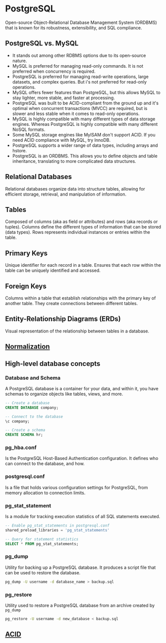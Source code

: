 # PostgreSQL
Open-source Object-Relational Database Management System (ORDBMS) that is known for its robustness, extensibility, and SQL compliance.
## PostgreSQL vs. MySQL
- It stands out among other RDBMS options due to its open-source nature.
- MySQL is preferred for managing read-only commands. It is not preferred when concurrency is required.
- PostgreSQL is preferred for managing read-write operations, large datasets, and complex queries. But i's not preferred for read-only operations.
- MySQL offers fewer features than PostgreSQL, but this allows MySQL to stay lighter, more stable, and faster at processing.
- PostgreSQL was built to be ACID-compliant from the ground up and it's optimal when concurrent transactions (MVCC) are required, but is slower and less stable when it comes to read-only operations.
- MySQL is highly compatible with many different types of data storage engines. Whereas PostgreSQL is highly compatible with many different NoSQL formats.
- Some MySQL storage engines like MyISAM don't support ACID. If you need ACID compliance with MySQL, try InnoDB.
- PostgreSQL supports a wider range of data types, including arrays and hstore.
- PostgreSQL is an ORDBMS. This allows you to define objects and table inheritance, translating to more complicated data structures.
## Relational Databases
Relational databases organize data into structure tables, allowing for efficient storage, retrieval, and manipulation of information.
## Tables
Composed of columns (aka as field or attributes) and rows (aka records or tuples). Columns define the different types of information that can be stored (data types).
Rows represents individual instances or entries within the table.
## Primary Keys
Unique identifier for each record in a table. Ensures that each row within the table can be uniquely identified and accessed.
## Foreign Keys
Columns within a table that establish relationships with the primary key of another table. They create connections between different tables.
## Entity-Relationship Diagrams (ERDs)
Visual representation of the relationship between tables in a database.
## [Normalization](normalization_denormalization.md)
## High-level database concepts
### Database and Schema
A PostgreSQL database is a container for your data, and within it, you have schemas to organize objects like tables, views, and more.
```SQL
-- Create a database
CREATE DATABASE company;

-- Connect to the database
\c company;

-- Create a schema
CREATE SCHEMA hr;
```
### pg_hba.conf
Is the PostgreSQL Host-Based Authentication configuration. It defines who can connect to the database, and how.
### postgresql.conf
Is a file that holds various configuration settings for PostgreSQL, from memory allocation to connection limits.
### pg_stat_statement
Is a module for tracking execution statistics of all SQL statements executed.
```SQL
-- Enable pg_stat_statements in postgresql.conf
shared_preload_libraries = 'pg_stat_statements'

-- Query for statement statistics
SELECT * FROM pg_stat_statements;
```
### pg_dump
Utility for backing up a PostgreSQL database. It produces a script file that can be used to restore the database.
```bash
pg_dump -U username -d database_name > backup.sql
```
### pg_restore
Utility used to restore a PostgreSQL database from an archive created by `pg_dump`
```bash
pg_restore -U username -d new_database < backup.sql
```
## [ACID](ACID.md)